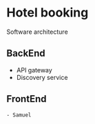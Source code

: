 # Hotel booking

Software architecture

## BackEnd
* API gateway
* Discovery service

## FrontEnd

    - Samuel
